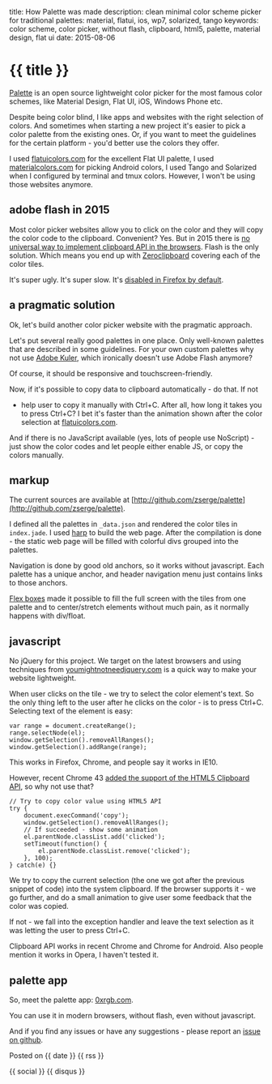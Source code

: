 title: How Palette was made
description: clean minimal color scheme picker for traditional palettes: material, flatui, ios, wp7, solarized, tango
keywords: color scheme, color picker, without flash, clipboard, html5, palette, material design, flat ui
date: 2015-08-06

# {{ title }}

[Palette][link] is an open source lightweight color picker for the most famous
color schemes, like Material Design, Flat UI, iOS, Windows Phone etc.

Despite being color blind, I like apps and websites with the right selection of
colors. And sometimes when starting a new project it's easier to pick a color
palette from the existing ones. Or, if you want to meet the guidelines for the
certain platform - you'd better use the colors they offer.

I used [flatuicolors.com](http://flatuicolors.com) for the excellent Flat UI
palette, I used [materialcolors.com](http://materialcolors.com) for picking
Android colors, I used Tango and Solarized when I configured by terminal and
tmux colors. However, I won't be using those websites anymore.

## adobe flash in 2015

Most color picker websites allow you to click on the color and they will copy
the color code to the clipboard. Convenient? Yes. But in 2015 there is [no
universal way to implement clipboard API in the browsers][1]. Flash is the only
solution. Which means you end up with [Zeroclipboard][2] covering each of the color tiles.

It's super ugly. It's super slow. It's [disabled in Firefox by default][3].

## a pragmatic solution

Ok, let's build another color picker website with the pragmatic approach.

Let's put several really good palettes in one place. Only well-known palettes
that are described in some guidelines. For your own custom palettes why not use
[Adobe Kuler][4], which ironically doesn't use Adobe Flash anymore?

Of course, it should be responsive and touchscreen-friendly.

Now, if it's possible to copy data to clipboard automatically - do that. If not
- help user to copy it manually with Ctrl+C. After all, how long it takes you
to press Ctrl+C? I bet it's faster than the animation shown after the color
selection at [flatuicolors.com](http://flatuicolors.com).

And if there is no JavaScript available (yes, lots of people use NoScript) -
just show the color codes and let people either enable JS, or copy the colors
manually.

## markup

The current sources are available at
[http://github.com/zserge/palette](http://github.com/zserge/palette).

I defined all the palettes in `_data.json` and rendered the color tiles in
`index.jade`. I used [harp][5] to build the web page. After the compilation is
done - the static web page will be filled with colorful divs grouped into
the palettes.

Navigation is done by good old anchors, so it works without javascript. Each
palette has a unique anchor, and header navigation menu just contains links to
those anchors.

[Flex boxes][6] made it possible to fill the full screen with the tiles from
one palette and to center/stretch elements without much pain, as it normally
happens with div/float.

## javascript

No jQuery for this project. We target on the latest browsers and using
techniques from [youmightnotneedjquery.com](http://youmightnotneedjquery.com)
is a quick way to make your website lightweight.

When user clicks on the tile - we try to select the color element's text. So
the only thing left to the user after he clicks on the color - is to press
Ctrl+C. Selecting text of the element is easy:

	var range = document.createRange();
	range.selectNode(el);
	window.getSelection().removeAllRanges();
	window.getSelection().addRange(range);

This works in Firefox, Chrome, and people say it works in IE10.

However, recent Chrome 43 [added the support of the HTML5 Clipboard API][7], so
why not use that?

	// Try to copy color value using HTML5 API
	try {
		document.execCommand('copy');
		window.getSelection().removeAllRanges();
		// If succeeded - show some animation
		el.parentNode.classList.add('clicked');
		setTimeout(function() {
			el.parentNode.classList.remove('clicked');
		}, 100);
	} catch(e) {}

We try to copy the current selection (the one we got after the previous snippet
of code) into the system clipboard. If the browser supports it - we go further,
and do a small animation to give user some feedback that the color was copied.

If not - we fall into the exception handler and leave the text selection as it
was letting the user to press Ctrl+C.

Clipboard API works in recent Chrome and Chrome for Android. Also people
mention it works in Opera, I haven't tested it.

## palette app

So, meet the palette app: [0xrgb.com][link].

You can use it in modern browsers, without flash, even without javascript.

And if you find any issues or have any suggestions - please report an [issue on
github][8].

Posted on {{ date }} {{ rss }}

{{ social }}
{{ disqus }}

[link]: http://0xrgb.com
[1]: http://stackoverflow.com/questions/400212/how-do-i-copy-to-the-clipboard-in-javascript
[2]: http://zeroclipboard.org
[3]: https://threatpost.com/mozilla-disables-flash-in-firefox/113763
[4]: https://color.adobe.com
[5]: http://harpjs.com/
[6]: https://css-tricks.com/snippets/css/a-guide-to-flexbox/
[7]: https://developers.google.com/web/updates/2015/04/cut-and-copy-commands
[8]: https://github.com/zserge/palette/issues

